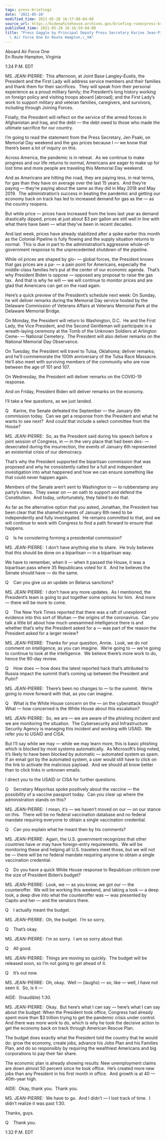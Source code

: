 ```yaml
---
tags: press-briefings
date: '2021-05-28'
modified_time: 2021-05-28 16:17:00-04:00
source_url: https://bidenwhitehouse.archives.gov/briefing-room/press-briefings/2021/05/28/press-gaggle-by-principal-deputy-press-secretary-karine-jean-pierre-aboard-air-force-one-en-route-hampton-va/
published_time: 2021-05-28 16:16:59-04:00
title: "Press Gaggle by Principal Deputy Press Secretary Karine Jean-Pierre Aboard\
  \ Air Force One En Route Hampton,\_VA"
---
```

 
Aboard Air Force One  
En Route Hampton, Virginia

1:24 P.M. EDT

MS. JEAN-PIERRE:  This afternoon, at Joint Base Langley-Eustis, the
President and the First Lady will address service members and their
families and thank them for their sacrifices.  They will speak from
their personal experience as a proud military family; the President’s
long history working on foreign policy and visiting troops aboard
\[abroad\]; and the First Lady’s work to support military and veteran
families, caregivers, and survivors, including through Joining Forces.

Finally, the President will reflect on the service of the armed forces
in Afghanistan and Iraq, and the debt — the debt owed to those who made
the ultimate sacrifice for our country.

I’m going to read the statement from the Press Secretary, Jen Psaki, on
Memorial Day weekend and the gas prices because I — we know that there’s
been a lot of inquiry on this.

Across America, the pandemic is in retreat.  As we continue to make
progress and our life returns to normal, Americans are eager to make up
for lost time and more people are traveling this Memorial Day weekend.

And as Americans are hitting the road, they are paying less, in real
terms, for gas than they have on average over the last 15 years.  And
they’re paying — they’re paying about the same as they did in May 2018
and May 2019.  The administration’s success in beating the pandemic and
getting our economy back on track has led to increased demand for gas as
the — as the country reopens.

But while price — prices have increased from the lows last year as
demand drastically dipped, prices at just about $3 per gallon are still
well in line with what there have been — what they’ve been in recent
decades.

And last week, prices have already stabilized after a spike earlier this
month as the Colonial Pipeline is fully flowing and the supply situation
returns to normal.  This is due in part to the administration’s
aggressive whole-of-government response to the unprecedented shutdown of
the pipeline. 

While oil prices are shaped by glo- — global forces, the President knows
that gas prices are a pa- — a pain point for Americans, especially the
middle-class families he’s put at the center of our economic agenda. 
That’s why President Biden is oppose — opposed any proposal to raise the
gas tax.  And that is why he will — we will continue to monitor prices
and are glad that Americans can get on the road again. 

Here’s a quick preview of the President’s schedule next week: On Sunday,
he will deliver remarks during the Memorial Day service hosted by the
Delaware Commission of Veterans Affairs at Veterans Memorial Park at the
Delaware Memorial Bridge. 

On Monday, the President will return to Washington, D.C.  He and the
First Lady, the Vice President, and the Second Gentleman will
participate in a wreath-laying ceremony at the Tomb of the Unknown
Soldiers at Arlington Ceme- — National Cemetery.  The President will
also deliver remarks on the National Memorial Day Observance.

On Tuesday, the President will travel to Tulsa, Oklahoma; deliver
remarks; and he’ll commemorate the 100th anniversary of the Tulsa Race
Massacre.  He’ll also meet with surviving members of the community who
are now between the age of 101 and 107.

On Wednesday, the President will deliver remarks on the COVID-19
response. 

And on Friday, President Biden will deliver remarks on the economy.

I’ll take a few questions, as we just landed. 

Q    Karine, the Senate defeated the September — the January 6th
commission today.  Can we get a response from the President and what he
wants to see next?  And could that include a select committee from the
House?

MS. JEAN-PIERRE:  So, as the President said during his speech before a
joint session of Congress, in — in the very place that had been des- —
desecrated during the insurrection, the events of January 6th
represented an existential crisis of our democracy. 

That’s why the President supported the bipartisan commission that was
proposed and why he consistently called for a full and independent
investigation into what happened and how we can ensure something like
that could never happen again.

Members of the Senate aren’t sent to Washington to — to rubberstamp any
party’s views.  They swear on — an oath to support and defend the
Constitution.  And today, unfortunately, they failed to do that. 

As far as the alternative option that you asked, Jonathan, the President
has been clear that the shameful events of January 6th need to be
independently and fully investigated.  He remains committed to that, and
we will continue to work with Congress to find a path forward to ensure
that happens.

Q    Is he considering forming a presidential commission?

MS. JEAN-PIERRE:  I don’t have anything else to share.  He truly
believes that this should be done on a bipartisan — in a bipartisan way.

We have to remember, when it — when it passed the House, it was a
bipartisan pass where 35 Republicans voted for it.  And he believes the
Senate should have — do the same.

Q    Can you give us an update on Belarus sanctions?

MS. JEAN-PIERRE:  I don’t have any more updates.  As I mentioned, the
President’s team is going to put together some options for him.  And
more — there will be more to come.

Q    The New York Times reported that there was a raft of unexplored
evidence into this sort of Wuhan — the origins of the coronavirus.  Can
you talk a little bit about how much unexamined intelligence there is
and whether that’s why the President asked for a — was part of the
reason the President asked for a larger review?

MS. JEAN-PIERRE:  Thanks for your question, Annie.  Look, we do not
comment on intelligence, as you can imagine.  We’re going to — we’re
going to continue to look at the intelligence.  We believe there’s more
work to do, hence the 90-day review.

Q    How does — how does the latest reported hack that’s attributed to
Russia impact the summit that’s coming up between the President and
Putin?

MS. JEAN-PIERRE:  There’s been no changes to — to the summit.  We’re
going to move forward with that, as you can imagine.

Q    What is the White House concern on the — on the cyberattack
though?  What — how concerned is the White House about this escalation?

MS. JEAN-PIERRE:  So, we are — we are aware of the phishing incident and
we are monitoring the situation.  The Cybersecurity and Infrastructure
Security Agency is managing this incident and working with USAID.  We
refer you to USAID and CISA. 

But I’ll say while we may — while we may learn more, this is basic
phishing which is blocked by most systems automatically.  As Microsoft’s
blog noted, it’s likely to have been blocked by automatic — automated
system as spam.  If an email got by the automated system, a user would
still have to click on the link to activate the malicious payload.  And
we should all know better than to click links in unknown emails. 

I direct you to the USAID or CISA for further questions.

Q    Secretary Mayorkas spoke positively about the vaccine — the
possibility of a vaccine passport today.  Can you clear up where the
administration stands on this?

MS. JEAN-PIERRE:  I mean, it’s — we haven’t moved on our — on our stance
on this.  There will be no federal vaccination database and no federal
mandate requiring everyone to obtain a single vaccination credential.

Q    Can you explain what he meant then by his comments?

MS. JEAN-PIERRE:  Again, the U.S. government recognizes that other
countries have or may have foreign-entry requirements.  We will be
monitoring these and helping all U.S. travelers meet those, but we will
not be — there will be no federal mandate requiring anyone to obtain a
single vaccination credential.

Q    Do you have a quick White House response to Republican criticism
over the size of President Biden’s budget?

MS. JEAN-PIERRE:  Look, we — as you know, we got our — the counteroffer.
 We will be working this weekend, and taking a look — a deep look, a
deep dive into what the counteroffer was — was presented by Capito and
her — and the senators there.

Q    I actually meant the budget.

MS. JEAN-PIERRE:  Oh, the budget.  I’m so sorry. 

Q    That’s okay. 

MS. JEAN-PIERRE:  I’m so sorry.  I am so sorry about that. 

Q    All good.

MS. JEAN-PIERRE:  Things are moving so quickly.  The budget will be
released soon, so I’m not going to get ahead of it.

Q    It’s out now. 

MS. JEAN-PIERRE:  Oh, okay.  Well — (laughs) — so, like — well, I have
not seen it.  So, is it —

AIDE:  (Inaudible) 1:30.

MS. JEAN-PIERRE:  Okay.  But here’s what I can say — here’s what I can
say about the budget: When the President took office, Congress had
already spent more than $3 trillion trying to get the pandemic crisis
under control.  And there was more work to do, which is why he took the
decisive action to get the economy back on track through American Rescue
Plan.

The budget does exactly what the President told the country that he
would do: grow the economy, create jobs, advance his Jobs Plan and his
Families Plan, and do so responsibly by requiring the wealthiest
Americans and big corporations to pay their fair share. 

The economic plan is already showing results: New unemployment claims
are down almost 50 percent since he took office.  He’s created more new
jobs than any President in his first month in office.  And growth is at
40 — 40th-year high.

AIDE:  Okay, thank you.  Thank you. 

MS. JEAN-PIERRE:  We have to go.  And I didn’t — I lost track of time. 
I didn’t realize it was past 1:30. 

Thanks, guys. 

Q    Thank you.

1:32 P.M. EDT
